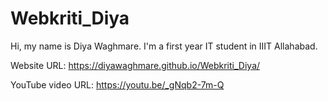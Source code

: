 # Webkriti_Diya

Hi, my name is Diya Waghmare. I'm a first year IT student in IIIT Allahabad. 

Website URL: https://diyawaghmare.github.io/Webkriti_Diya/

YouTube video URL: https://youtu.be/_gNqb2-7m-Q
